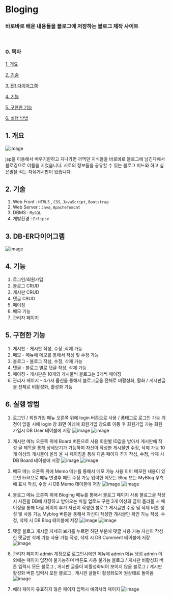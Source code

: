 # Bloging
### 바로바로 배운 내용들을 블로그에 저장하는 블로그 제작 사이트

<br>

### 0. 목차

[1. 개요](#1-개요)

[2. 기술](#2-기술)

[3. ER 다이어그램](#3-db-er다이어그램)

[4. 기능](#4-기능)

[5. 구현한 기능](#5-구현한-기능)

[6. 실행 방법](#6-실행-방법)

## 1. 개요

![image](https://user-images.githubusercontent.com/74901548/204529828-0a404faa-e33e-45fa-9c62-452936b07d27.png)

jsp을 이용해서 배우기만하고 지나가면 까먹던 지식들을 바로바로 블로그에 남긴다해서 블로깅으로 이름을 지었습니다.
서로의 정보들을 공유할 수 있는 블로그 피드와 하고 싶은말을 적는 자유게시판이 있습니다.

## 2. 기술

1. Web Front : `HTML5` , `CSS`, `JavaScript`, `Bootstrap`
2. Web Server :  `Java`, `ApacheTomcat`
3. DBMS : `MySQL`
4. 개발환경 : `Eclipse`


## 3. DB-ER다이어그램

![image](https://user-images.githubusercontent.com/74901548/204549731-894680ad-5636-4e93-a48d-ec4fa388e111.png)


## 4. 기능

1. 로그인/회원가입
2. 블로그 CRUD
3. 게시판 CRUD
4. 댓글 CRUD
5. 페이징
6. 메모 기능
7. 관리자 페이지


## 5. 구현한 기능

1. 게시판 - 게시판 작성, 수정 ,삭제 가능
2. 메모 - 메뉴에 메모를 통해서 작성 및 수정 가능
3. 블로그 - 블로그 작성, 수정, 삭제 가능
4. 댓글 - 블로그 별로 댓글 작성, 삭제 가능
5. 페이징 - 게시판은 10개의 게시물씩 블로그는 3개씩 페이징
6. 관리자 페이지 - 4가지 옵션을 통해서 블로그글을 전체로 비활성화, 활화 / 게시판글을 전체로 비활성화, 활성화 가능


## 6. 실행 방법

1. 로그인 / 회원가입
메뉴 오른쪽 위에 login 버튼으로 사용 / 폼태그로 로그인 가능
계정이 없을 시에 login 창 화면 아래에 회원가입 창으로 이동 후 회원가입 가능
회원가입시 DB User 테이블에 저장
![image](https://user-images.githubusercontent.com/74901548/204676109-9384ae6d-c392-44f8-8696-07fc50dc0987.png)
![image](https://user-images.githubusercontent.com/74901548/204676181-95d79905-1922-475d-a97f-23a4b4d147dc.png)

2. 게시판
메뉴 오른쪽 위에 Board 버튼으로 사용
회원별 ID값을 받아서 게시판에 작성
글 제목을 통해 상세보기가 가능하며 자신이 작성한 게시물만 수정, 삭제 가능
10개 이상의 게시물이 올라 올 시 페이징을 통해 다음 페이지 추가
작성, 수정, 삭제 시 DB Board 테이블에 저장
![image](https://user-images.githubusercontent.com/74901548/204682376-7f53e16a-3581-4a9c-a122-6bd88d915dba.png)
![image](https://user-images.githubusercontent.com/74901548/204682440-6ba14c3b-0791-4ceb-ab11-a37986dc6e7b.png)

3. 메모
메뉴 오른쪽 위에 Memo 메뉴를 통해서 메모 가능 사용
이미 메모한 내용이 있으면 Edit으로 메뉴 변경후 메모 수정 가능
입력한 메모는 Blog 또는 MyBlog 우측에 표시
작성, 수정 시 DB Memo 테이블에 저장
![image](https://user-images.githubusercontent.com/74901548/204682724-4b6522dd-e17e-476b-aa72-f68d88816a39.png)
![image](https://user-images.githubusercontent.com/74901548/204682754-e060ddc2-2ef3-40f7-91eb-e07ecd5a029d.png)

4. 블로그
메뉴 오른쪽 위에 Bloging 메뉴를 통해서 블로그 페이지 사용
블로그글 작성시 사진을 DB에 저장하고 받아오는 파일 업로드 구현
3개 이상의 글이 올라올 시 페이징을 통해 다음 페이지 추가
자신이 작성한 블로그 게시글만 수정 및 삭제 버튼 생성 및 사용 가능
Myblog 버튼을 통해서 자신이 작성한 게시글만 확인 가능
작성, 수정, 삭제 시 DB Blog 테이블에 저장
![image](https://user-images.githubusercontent.com/74901548/204682972-8091b4c7-f4d7-4710-8c92-90379a56a36a.png)
![image](https://user-images.githubusercontent.com/74901548/204683083-484dbfd3-2f5f-465d-846c-407e979f8c52.png)

5. 댓글
블로그 게시글 자세히 보기를 누르면 하단 부분에 댓글 사용 가능
자신이 작성한 댓글만 삭제 기능 사용 가능
작성, 삭제 시 DB Comment 테이블에 저장
![image](https://user-images.githubusercontent.com/74901548/204683314-807983a5-94b2-4600-b03e-9a5fa22f75ff.png)

6. 관리자 페이지
admin 계정으로 로그인시에만 메뉴에 admin 메뉴 생성
admin 이외에는 페이지 입장이 불가능하며 버튼도 사용 불가능
블로그 / 게시판 비활성화 버튼 입력시 모든 블로그 , 게시판 글들이 비활성화되어 보이지 않음
블로그 / 게시판 활성화 버튼 입력시 모든 블로그 , 게시판 글들이 활성화도어 원상태로 돌아옴
![image](https://user-images.githubusercontent.com/74901548/204684732-6da84c2c-8ea0-417d-a4c2-29cd9d273b50.png)

7. 에러 페이지
유효하지 않은 페이지 입력시 예외처리 페이지
![image](https://user-images.githubusercontent.com/74901548/204684881-4ecdeb65-338b-401d-8ceb-742b3b23017c.png)
